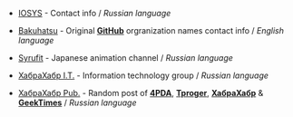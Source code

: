* [IOSYS](https://t.me/iosys) - Contact info / *Russian language*

* [Bakuhatsu](https://t.me/bakuhatsu) - Original **[GitHub](https://github.com)** orgranization names contact info / *English language*

* [Syrufit](https://t.me/syrufit) - Japanese animation channel / *Russian language*

* [ХабраХабр I.T.](https://t.me/habrachat) - Information technology group / *Russian language*

* [ХабраХабр Pub.](https://t.me/habrapub) - Random post of **[4PDA](https://4pda.ru)**, **[Tproger](https://tproger.ru)**, **[ХабраХабр](https://habr.com)** & **[GeekTimes](https://geektimes.com)** / *Russian language*
